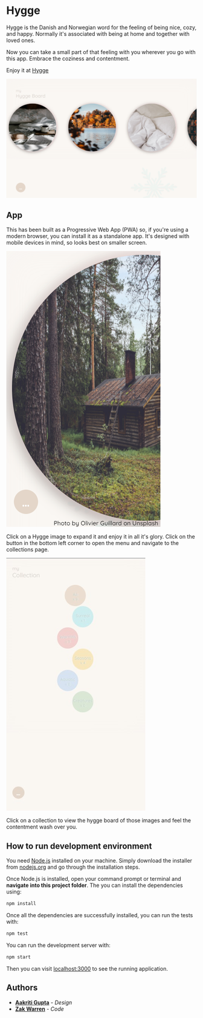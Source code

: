 # Hygge

Hygge is the Danish and Norwegian word for the feeling of being nice,
cozy, and happy. Normally it's associated with being at home and
together with loved ones.

Now you can take a small part of that feeling with you wherever you go
with this app. Embrace the coziness and contentment.

Enjoy it at [Hygge](https://zakwarren.github.io/hygge/)

![My hygge board](https://github.com/zakwarren/hygge/raw/master/public/screenshots/myHygge.png)

## App

This has been built as a Progressive Web App (PWA) so, if you're using a
modern browser, you can install it as a standalone app. It's designed
with mobile devices in mind, so looks best on smaller screen.

![Expanded hygge image](https://github.com/zakwarren/hygge/raw/master/public/screenshots/expandedImage.png)

Click on a Hygge image to expand it and enjoy it in all it's glory.
Click on the button in the bottom left corner to open the menu and
navigate to the collections page.

![My collections](https://github.com/zakwarren/hygge/raw/master/public/screenshots/myCollections.png)

Click on a collection to view the hygge board of those images and feel
the contentment wash over you.

## How to run development environment

You need [Node.js](https://nodejs.org) installed on your machine.
Simply download the installer from [nodejs.org](https://nodejs.org)
and go through the installation steps.

Once Node.js is installed, open your command prompt or terminal
and **navigate into this project folder**. The you can install
the dependencies using:

```bash
npm install
```

Once all the dependencies are successfully installed, you can run
the tests with:

```bash
npm test
```

You can run the development server with:

```bash
npm start
```

Then you can visit [localhost:3000](http://localhost:3000) to
see the running application.

## Authors

- [**Aakriti Gupta**](http://aakritigupta.in/) - _Design_
- [**Zak Warren**](https://zakwarren.github.io/) - _Code_
